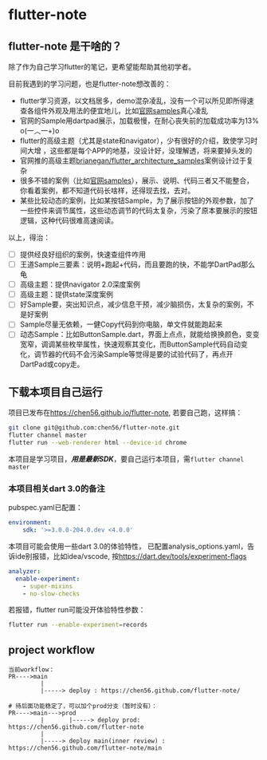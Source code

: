
# flutter-note

## flutter-note 是干啥的？

除了作为自己学习flutter的笔记，更希望能帮助其他初学者。

目前我遇到的学习问题，也是flutter-note想改善的：

- flutter学习资源，以文档居多，demo混杂凌乱，没有一个可以所见即所得速查各组件外观及用法的便宜地儿，比如[官网samples](https://flutter.github.io/samples/#)真心凌乱
- 官网的Sample用dartpad展示，加载极慢，在耐心丧失前的加载成功率为13%   o(一︿一+)o
- flutter的高级主题（尤其是state和navigator），少有很好的介绍，致使学习时间大增 ，这些都是每个APP的地基，没设计好，没理解透，将来要掉头发的
- 官网推的高级主题[brianegan/flutter_architecture_samples](https://github.com/brianegan/flutter_architecture_samples)案例设计过于复杂
- 很多不错的案例（比如[官网samples](https://flutter.github.io/samples/#)），展示、说明、代码三者又不能整合，你看着案例，都不知道代码长啥样，还得现去找，去对。
- 某些比较动态的案例，比如某按钮Sample，为了展示按钮的外观参数，加了一些控件来调节属性，这些动态调节的代码太复杂，污染了原本要展示的按钮逻辑，这种代码很难高速阅读。

以上，得治：

- [ ] 提供经良好组织的案例，快速查组件咋用
- [ ] 王道Sample三要素：说明+跑起+代码，而且要跑的快，不能学DartPad那么龟
- [ ] 高级主题：提供navigator 2.0深度案例
- [ ] 高级主题：提供state深度案例
- [ ] 好Sample要，突出知识点，减少信息干预，减少脑损伤，太复杂的案例，不是好案例
- [ ] Sample尽量无依赖，一健Copy代码到你电脑，单文件就能跑起来
- [ ] 动态Sample：比如ButtonSample.dart，界面上点点，就能给换换颜色，变变宽窄，调调某些枚举属性，快速观察其变化，而ButtonSample代码自动变化，调节器的代码不会污染Sample等觉得是要的试验代码了，再点开DartPad或copy走。

## 下载本项目自己运行

项目已发布在<https://chen56.github.io/flutter-note>, 若要自己跑，这样搞：

```bash
git clone git@github.com:chen56/flutter-note.git
flutter channel master
flutter run --web-renderer html --device-id chrome 
```

本项目是学习项目，***用是最新SDK***，要自己运行本项目，需`flutter channel master`

### 本项目相关dart 3.0的备注

pubspec.yaml已配置：

```yaml
environment:
    sdk: '>=3.0.0-204.0.dev <4.0.0'
```

本项目可能会使用一些dart 3.0的体验特性， 已配置analysis_options.yaml，告诉ide别报错，比如idea/vscode, 按<https://dart.dev/tools/experiment-flags>

```yaml
analyzer:
  enable-experiment:
    - super-mixins
    - no-slow-checks
```

若报错，flutter run可能没开体验特性参数：

```bash
flutter run --enable-experiment=records
```
## project workflow

```text
当前workflow：
PR---->main
         | 
         |-----> deploy : https://chen56.github.com/flutter-note/

# 待后面功能稳定了，可以加个prod分支（暂时没有）：
PR---->main--->prod
         |       |-----> deploy prod: https://chen56.github.com/flutter-note
         | 
         |-----> deploy main(inner review) : https://chen56.github.com/flutter-note/main

```

